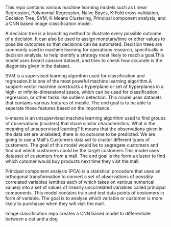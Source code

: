This repo contains various machine learning models such as Linear Regression, Polynomial Regression, Naive Bayes, K-Fold cross validation, Decision Tree, SVM, K-Means Clustering, Principal component analysis, and a CNN based image classification model.

A decision tree is a branching method to illustrate every possible outcome of a decision. It can also be used to assign monetary/time or other values to possible outcomes so that decisions can be automated. Decision trees are commonly used in machine learning for operations research, specifically in decision analysis, to help identify a strategy most likely to reach a goal.This model uses breast canacer dataset, and tries to check how accurate is the diagonisis given in the dataset.

SVM is a supervised learning algorithm used for classification and regression.It is one of the most poweful machine learning algorithm.A support-vector machine constructs a hyperplane or set of hyperplanes in a high- or infinite-dimensional space, which can be used for classification, regression, or other tasks like outliers detection. This model uses datasets that contains various features of mobile. The end goal is to be able to seperate those features based on the importance.

k-means is an unsupervised machine learning algorithm used to find groups of observations (clusters) that share similar characteristics. What is the meaning of unsupervised learning? It means that the observations given in the data set are unlabeled, there is no outcome to be predicted. We are going to use a Mall's Customers data set to cluster different types of customers. The goal of this model would be to segregate customers and find out which customers could be the target customers.This model uses datasset of customers from a mall. The end goal is the form a cluster to find which cutomer would buy products next time they visit the mall.


Principal component analysis (PCA) is a statistical procedure that uses an orthogonal transformation to convert a set of observations of possibly correlated variables (entities each of which takes on various numerical values) into a set of values of linearly uncorrelated variables called principal components. This model contains train and test data points of costumers in form of variable. The goal is to analyse which variable or customer is more likely to purchasse when they will visit the mall.


Image classification repo creates a CNN based model to differentiate between a cat and a dog
